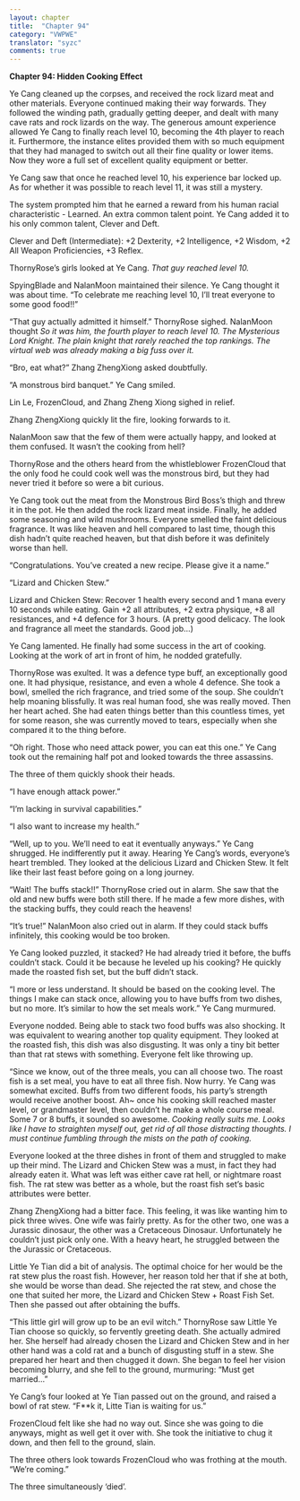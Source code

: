 ```yaml
---
layout: chapter
title:  "Chapter 94"
category: "VWPWE"
translator: "syzc"
comments: true
---
```


**Chapter 94: Hidden Cooking Effect** 
 
Ye Cang cleaned up the corpses, and received the rock lizard meat and other materials. Everyone continued making their way forwards. They followed the winding path, gradually getting deeper, and dealt with many cave rats and rock lizards on the way. The generous amount experience allowed Ye Cang to finally reach level 10, becoming the 4th player to reach it. Furthermore, the instance elites provided them with so much equipment that they had managed to switch out all their fine quality or lower items. Now they wore a full set of excellent quality equipment or better.
 
Ye Cang saw that once he reached level 10, his experience bar locked up. As for whether it was possible to reach level 11, it was still a mystery.
 
The system prompted him that he earned a reward from his human racial characteristic - Learned. An extra common talent point. Ye Cang added it to his only common talent, Clever and Deft.
 
Clever and Deft (Intermediate): +2 Dexterity, +2 Intelligence, +2 Wisdom, +2 All Weapon Proficiencies, +3 Reflex.
 
ThornyRose’s girls looked at Ye Cang. *That guy reached level 10.*
 
SpyingBlade and NalanMoon maintained their silence. Ye Cang thought it was about time. “To celebrate me reaching level 10, I’ll treat everyone to some good food!!”
 
“That guy actually admitted it himself.” ThornyRose sighed. NalanMoon thought *So it was him, the fourth player to reach level 10. The Mysterious Lord Knight. The plain knight that rarely reached the top rankings. The virtual web was already making a big fuss over it.*
 
“Bro, eat what?” Zhang ZhengXiong asked doubtfully.
 
“A monstrous bird banquet.” Ye Cang smiled.
 
Lin Le, FrozenCloud, and Zhang Zheng Xiong sighed in relief.
 
Zhang ZhengXiong quickly lit the fire, looking forwards to it.
 
NalanMoon saw that the few of them were actually happy, and looked at them confused. It wasn’t the cooking from hell?
 
ThornyRose and the others heard from the whistleblower FrozenCloud that the only food he could cook well was the monstrous bird, but they had never tried it before so were a bit curious.
 
Ye Cang took out the meat from the Monstrous Bird Boss’s thigh and threw it in the pot. He then added the rock lizard meat inside. Finally, he added some seasoning and wild mushrooms. Everyone smelled the faint delicious fragrance. It was like heaven and hell compared to last time, though this dish hadn’t quite reached heaven, but that dish before it was definitely worse than hell.
 
“Congratulations. You’ve created a new recipe. Please give it a name.”
 
“Lizard and Chicken Stew.”
 
Lizard and Chicken Stew: Recover 1 health every second and 1 mana every 10 seconds while eating. Gain +2 all attributes, +2 extra physique, +8 all resistances, and +4 defence for 3 hours. (A pretty good delicacy. The look and fragrance all meet the standards. Good job…)
 
Ye Cang lamented. He finally had some success in the art of cooking. Looking at the work of art in front of him, he nodded gratefully.
 
ThornyRose was exulted. It was a defence type buff, an exceptionally good one. It had physique, resistance, and even a whole 4 defence. She took a bowl, smelled the rich fragrance, and tried some of the soup. She couldn’t help moaning blissfully. It was real human food, she was really moved. Then her heart ached. She had eaten things better than this countless times, yet for some reason, she was currently moved to tears, especially when she compared it to the thing before.  
 
“Oh right. Those who need attack power, you can eat this one.” Ye Cang took out the remaining half pot and looked towards the three assassins.
 
The three of them quickly shook their heads.
 
“I have enough attack power.”
 
“I’m lacking in survival capabilities.”
 
“I also want to increase my health.”
 
“Well, up to you. We’ll need to eat it eventually anyways.” Ye Cang shrugged. He indifferently put it away. Hearing Ye Cang’s words, everyone’s heart trembled. They looked at the delicious Lizard and Chicken Stew. It felt like their last feast before going on a long journey.
 
“Wait! The buffs stack!!” ThornyRose cried out in alarm. She saw that the old and new buffs were both still there. If he made a few more dishes, with the stacking buffs, they could reach the heavens!
 
“It’s true!” NalanMoon also cried out in alarm. If they could stack buffs infinitely, this cooking would be too broken.
 
Ye Cang looked puzzled, it stacked? He had already tried it before, the buffs couldn’t stack. Could it be because he leveled up his cooking? He quickly made the roasted fish set, but the buff didn’t stack.
 
“I more or less understand. It should be based on the cooking level. The things I make can stack once, allowing you to have buffs from two dishes, but no more. It’s similar to how the set meals work.” Ye Cang murmured.
 
Everyone nodded. Being able to stack two food buffs was also shocking. It was equivalent to wearing another top quality equipment. They looked at the roasted fish, this dish was also disgusting. It was only a tiny bit better than that rat stews with something. Everyone felt like throwing up.
 
“Since we know, out of the three meals, you can all choose two. The roast fish is a set meal, you have to eat all three fish. Now hurry. Ye Cang was somewhat excited. Buffs from two different foods, his party’s strength would receive another boost. Ah~ once his cooking skill reached master level, or grandmaster level, then couldn’t he make a whole course meal. Some 7 or 8 buffs, it sounded so awesome. *Cooking really suits me. Looks like I have to straighten myself out, get rid of all those distracting thoughts. I must continue fumbling through the mists on the path of cooking.*
 
Everyone looked at the three dishes in front of them and struggled to make up their mind. The Lizard and Chicken Stew was a must, in fact they had already eaten it. What was left was either cave rat hell, or nightmare roast fish. The rat stew was better as a whole, but the roast fish set’s basic attributes were better.
 
Zhang ZhengXiong had a bitter face. This feeling, it was like wanting him to pick three wives. One wife was fairly pretty. As for the other two, one was a Jurassic dinosaur, the other was a Cretaceous Dinosaur. Unfortunately he couldn’t just pick only one. With a heavy heart, he struggled between the the Jurassic or Cretaceous.
 
Little Ye Tian did a bit of analysis. The optimal choice for her would be the rat stew plus the roast fish. However, her reason told her that if she at both, she would be worse than dead. She rejected the rat stew, and chose the one that suited her more, the Lizard and Chicken Stew + Roast Fish Set. Then she passed out after obtaining the buffs.
 
“This little girl will grow up to be an evil witch.” ThornyRose saw Little Ye Tian choose so quickly, so fervently greeting death. She actually admired her. She herself had already chosen the Lizard and Chicken Stew and in her other hand was a cold rat and a bunch of disgusting stuff in a stew. She prepared her heart and then chugged it down. She began to feel her vision becoming blurry, and she fell to the ground, murmuring: “Must get married...”
 
Ye Cang’s four looked at Ye Tian passed out on the ground, and raised a bowl of rat stew. “F\*\*k it, Litte Tian is waiting for us.”
 
FrozenCloud felt like she had no way out. Since she was going to die anyways, might as well get it over with. She took the initiative to chug it down, and then fell to the ground, slain. 
 
The three others look towards FrozenCloud who was frothing at the mouth. “We’re coming.”
 
The three simultaneously ‘died’.
